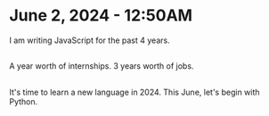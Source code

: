 # June 2, 2024 - 12:50AM

I am writing JavaScript for the past 4 years. 
##
A year worth of internships. 3 years worth of jobs.
##
It's time to learn a new language in 2024.
This June, let's begin with Python.